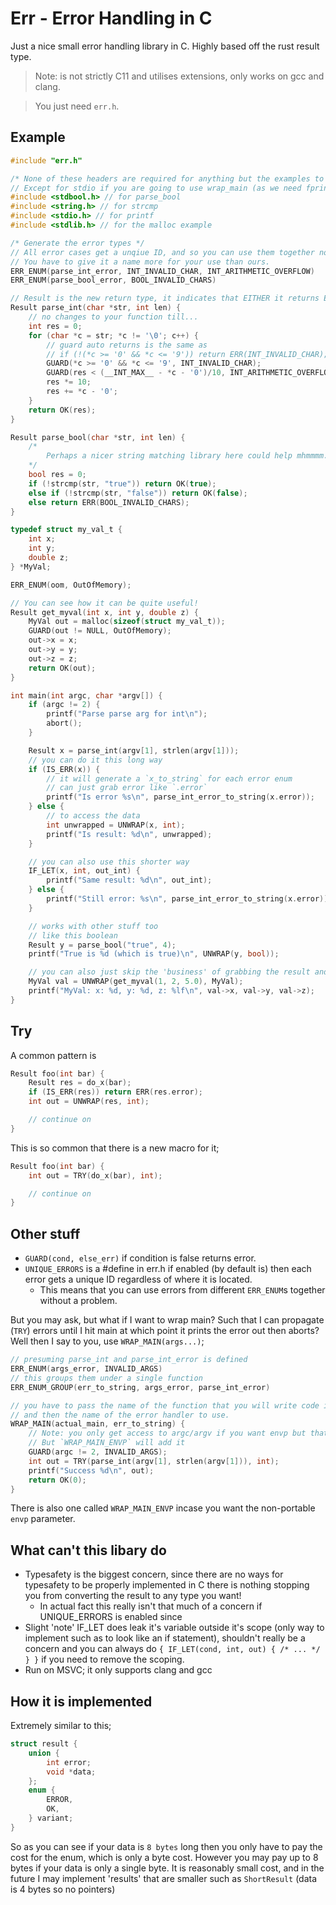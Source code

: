 # Err - Error Handling in C

Just a nice small error handling library in C.  Highly based off the rust result type.

> Note: is not strictly C11 and utilises extensions, only works on gcc and clang.

> You just need `err.h`.

## Example

```c
#include "err.h"

/* None of these headers are required for anything but the examples to show off things */
// Except for stdio if you are going to use wrap_main (as we need fprintf)
#include <stdbool.h> // for parse_bool
#include <string.h> // for strcmp
#include <stdio.h> // for printf
#include <stdlib.h> // for the malloc example

/* Generate the error types */
// All error cases get a unqiue ID, and so you can use them together no problem.
// You have to give it a name more for your use than ours.
ERR_ENUM(parse_int_error, INT_INVALID_CHAR, INT_ARITHMETIC_OVERFLOW)
ERR_ENUM(parse_bool_error, BOOL_INVALID_CHARS)

// Result is the new return type, it indicates that EITHER it returns ERR or OK.
Result parse_int(char *str, int len) {
    // no changes to your function till...
    int res = 0;
    for (char *c = str; *c != '\0'; c++) {
        // guard auto returns is the same as
        // if (!(*c >= '0' && *c <= '9')) return ERR(INT_INVALID_CHAR);
        GUARD(*c >= '0' && *c <= '9', INT_INVALID_CHAR);
        GUARD(res < (__INT_MAX__ - *c - '0')/10, INT_ARITHMETIC_OVERFLOW);
        res *= 10;
        res += *c - '0';
    }
    return OK(res);
}

Result parse_bool(char *str, int len) {
    /*
        Perhaps a nicer string matching library here could help mhmmmm.
    */
    bool res = 0;
    if (!strcmp(str, "true")) return OK(true);
    else if (!strcmp(str, "false")) return OK(false);
    else return ERR(BOOL_INVALID_CHARS);
}

typedef struct my_val_t {
    int x;
    int y;
    double z;
} *MyVal;

ERR_ENUM(oom, OutOfMemory);

// You can see how it can be quite useful!
Result get_myval(int x, int y, double z) {
    MyVal out = malloc(sizeof(struct my_val_t));
    GUARD(out != NULL, OutOfMemory);
    out->x = x;
    out->y = y;
    out->z = z;
    return OK(out);
}

int main(int argc, char *argv[]) {
    if (argc != 2) {
        printf("Parse parse arg for int\n");
        abort();
    }

    Result x = parse_int(argv[1], strlen(argv[1]));
    // you can do it this long way
    if (IS_ERR(x)) {
        // it will generate a `x_to_string` for each error enum
        // can just grab error like `.error`
        printf("Is error %s\n", parse_int_error_to_string(x.error));
    } else {
        // to access the data
        int unwrapped = UNWRAP(x, int);
        printf("Is result: %d\n", unwrapped);
    }

    // you can also use this shorter way
    IF_LET(x, int, out_int) {
        printf("Same result: %d\n", out_int);
    } else {
        printf("Still error: %s\n", parse_int_error_to_string(x.error));
    }

    // works with other stuff too
    // like this boolean
    Result y = parse_bool("true", 4);
    printf("True is %d (which is true)\n", UNWRAP(y, bool));

    // you can also just skip the 'business' of grabbing the result and just get the value
    MyVal val = UNWRAP(get_myval(1, 2, 5.0), MyVal);
    printf("MyVal: x: %d, y: %d, z: %lf\n", val->x, val->y, val->z);
}
```

## Try

A common pattern is

```c
Result foo(int bar) {
    Result res = do_x(bar);
    if (IS_ERR(res)) return ERR(res.error);
    int out = UNWRAP(res, int);

    // continue on
}
```

This is so common that there is a new macro for it;

```c
Result foo(int bar) {
    int out = TRY(do_x(bar), int);

    // continue on
}
```

## Other stuff

- `GUARD(cond, else_err)` if condition is false returns error.
- `UNIQUE_ERRORS` is a #define in err.h if enabled (by default is) then each error gets a unique ID regardless of where it is located.
  - This means that you can use errors from different `ERR_ENUM`s together without a problem.

But you may ask, but what if I want to wrap main?  Such that I can propagate (`TRY`) errors until I hit main at which point it prints the error out then aborts?  Well then I say to you, use `WRAP_MAIN(args...)`;

```c
// presuming parse_int and parse_int_error is defined
ERR_ENUM(args_error, INVALID_ARGS)
// this groups them under a single function
ERR_ENUM_GROUP(err_to_string, args_error, parse_int_error)

// you have to pass the name of the function that you will write code in (in this case actual_main)
// and then the name of the error handler to use.
WRAP_MAIN(actual_main, err_to_string) {
    // Note: you only get access to argc/argv if you want envp but that is NOT portable
    // But `WRAP_MAIN_ENVP` will add it
    GUARD(argc != 2, INVALID_ARGS);
    int out = TRY(parse_int(argv[1], strlen(argv[1])), int);
    printf("Success %d\n", out);
    return OK(0);
}
```

There is also one called `WRAP_MAIN_ENVP` incase you want the non-portable `envp` parameter.

## What can't this libary do

- Typesafety is the biggest concern, since there are no ways for typesafety to be properly implemented in C there is nothing stopping you from converting the result to any type you want!
  - In actual fact this really isn't that much of a concern if UNIQUE_ERRORS is enabled since 
- Slight 'note' IF_LET does leak it's variable outside it's scope (only way to implement such as to look like an if statement), shouldn't really be a concern and you can always do `{ IF_LET(cond, int, out) { /* ... */ } }` if you need to remove the scoping.
- Run on MSVC; it only supports clang and gcc

## How it is implemented

Extremely similar to this;

```c
struct result {
    union {
        int error;
        void *data;
    };
    enum {
        ERROR,
        OK,
    } variant;
}
```

So as you can see if your data is `8 bytes` long then you only have to pay the cost for the enum, which is only a byte cost.  However you may pay up to 8 bytes if your data is only a single byte.  It is reasonably small cost, and in the future I may implement 'results' that are smaller such as `ShortResult` (data is 4 bytes so no pointers) 
